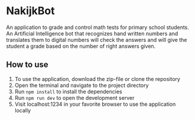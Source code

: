 # NakijkBot
An application to grade and control math tests for primary school students. An Artificial Intelligence bot that recognizes hand written numbers and translates them to digital numbers will check the answers and will give the student a grade based on the number of right answers given.

## How to use
1. To use the application, download the zip-file or clone the repository
2. Open the terminal and navigate to the project directory
3. Run `npm install` to install the dependencies
4. Run `npm run dev` to open the development server
5. Visit localhost:1234 in your favorite browser to use the application locally

